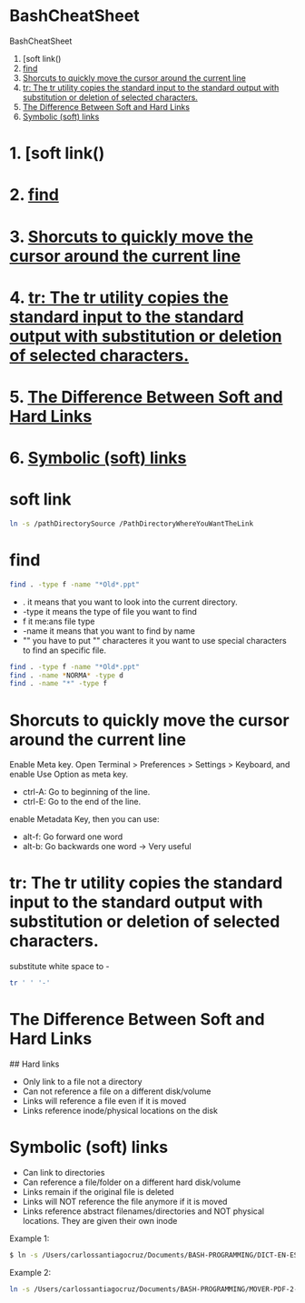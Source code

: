 # BashCheatSheet
BashCheatSheet

1. [soft link()
2. [find]()
3. [Shorcuts to quickly move the cursor around the current line]()
4. [tr: The tr utility copies the standard input to the standard output with substitution or deletion of selected characters.]()
5. [The Difference Between Soft and Hard Links]()
6. [Symbolic (soft) links]()

# 1. [soft link()
# 2. [find]()
# 3. [Shorcuts to quickly move the cursor around the current line]()
# 4. [tr: The tr utility copies the standard input to the standard output with substitution or deletion of selected characters.]()
# 5. [The Difference Between Soft and Hard Links]()
# 6. [Symbolic (soft) links]()


# soft link

``` bash
ln -s /pathDirectorySource /PathDirectoryWhereYouWantTheLink
```

# find

``` bash
find . -type f -name "*Old*.ppt"
```

- .       it means that you want to look into the current directory.
- -type   it means the type of file you want to find
- f       it me:ans file type
- -name   it means that you want to find by name
- ""      you have to put "" characteres it you want to use special characters to find an specific file.

``` bash
find . -type f -name "*Old*.ppt"
find . -name *NORMA* -type d
find . -name "*" -type f
```

# Shorcuts to quickly move the cursor around the current line

Enable Meta key. Open Terminal > Preferences > Settings > Keyboard, and enable Use Option as meta key.

- ctrl-A: Go to beginning of the line.
- ctrl-E:	Go to the end of the line.

enable Metadata Key, then you can use:

- alt-f: Go forward one word
- alt-b: Go backwards one word	-> Very useful

# tr: The tr utility copies the standard input to the standard output with substitution or deletion of selected characters.

substitute white space to -  

``` bash
tr ' ' '-'
```

# The Difference Between Soft and Hard Links

## Hard links

- Only link to a file not a directory
- Can not reference a file on a different disk/volume
- Links will reference a file even if it is moved
- Links reference inode/physical locations on the disk

# Symbolic (soft) links

- Can link to directories
- Can reference a file/folder on a different hard disk/volume
- Links remain if the original file is deleted
- Links will NOT reference the file anymore if it is moved
- Links reference abstract filenames/directories and NOT physical locations. They are given their own inode

Example 1:
```bash
$ ln -s /Users/carlossantiagocruz/Documents/BASH-PROGRAMMING/DICT-EN-ES/trad3.sh /usr/local/bin/trad3
```
Example 2:
```bash
ln -s /Users/carlossantiagocruz/Documents/BASH-PROGRAMMING/MOVER-PDF-2-DIRECTORIO/mover-pdf2directorio.sh /usr/local/bin/mover-pdf2directorio1.0
```

